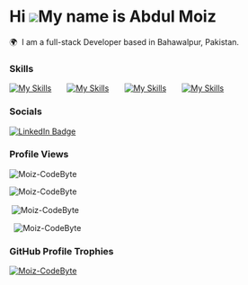 Hi ![](https://user-images.githubusercontent.com/18350557/176309783-0785949b-9127-417c-8b55-ab5a4333674e.gif)My name is Abdul Moiz
========================================================================================================================================

🌍  I am a full-stack Developer based in Bahawalpur, Pakistan.
<br/>

### Skills
[![My Skills](https://skillicons.dev/icons?i=wordpress,php)](https://abdulmoiz.net) &nbsp;&nbsp;&nbsp;&nbsp;&nbsp;
[![My Skills](https://skillicons.dev/icons?i=html,css,bootstrap&theme=dark)](https://abdulmoiz.net) &nbsp;&nbsp;&nbsp;&nbsp;&nbsp; [![My Skills](https://skillicons.dev/icons?i=js,nodejs,express)](https://abdulmoiz.net) &nbsp;&nbsp;&nbsp;&nbsp;&nbsp; 
[![My Skills](https://skillicons.dev/icons?i=mysql,mongodb)](https://abdulmoiz.net) 
<br/>

### Socials

<div id="badges">
  <a href="https://www.linkedin.com/in/moiz-codebyte/">
    <img src="https://img.shields.io/badge/LinkedIn-blue?style=for-the-badge&logo=linkedin&logoColor=white" alt="LinkedIn Badge"/>
  </a>
</div>

### Profile Views
<p align="left"> <img src="https://komarev.com/ghpvc/?username=Moiz-CodeByte&label=Profile%20views&color=0e75b6&style=flat" alt="Moiz-CodeByte" /> </p>
<img align="center" src="https://github-readme-stats.vercel.app/api/top-langs?username=Moiz-CodeByte&show_icons=true&locale=en&layout=compact&theme=dark" alt="Moiz-CodeByte" /></p>
<p>&nbsp;<img align="center" src="https://github-readme-stats.vercel.app/api?username=Moiz-CodeByte&show_icons=true&locale=en&theme=dark" alt="Moiz-CodeByte" /></p>
<p>&nbsp; <img align="center" src="https://streak-stats.demolab.com?user=Moiz-CodeByte&theme=dark" alt="Moiz-CodeByte" /></p>


### GitHub Profile Trophies

<p align="left"> <a href="https://abdulmoiz.net"><img src="https://github-profile-trophy.vercel.app/?username=Moiz-CodeByte&theme=algolia" alt="Moiz-CodeByte" /></a> </p>



